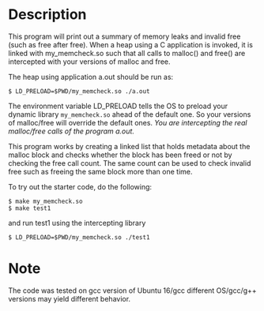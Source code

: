 # Description

This program will print out a summary of memory leaks and invalid free (such as free after free). When a heap using a C application is invoked, it is linked with my_memcheck.so such that all calls to malloc() and free() are intercepted with your versions of malloc and free.

The heap using application a.out should be run as:
```
$ LD_PRELOAD=$PWD/my_memcheck.so ./a.out
```

The environment variable LD_PRELOAD tells the OS to preload your dynamic library ```my_memcheck.so``` ahead of the default one. So your versions of malloc/free will override the default ones. _You are intercepting the real malloc/free calls of the program a.out._

This program works by creating a linked list that holds metadata about the malloc block and checks whether the block has been freed or not by checking the free call count. The same count can be used to check invalid free such as freeing the same block more than one time.

To try out the starter code, do the following:
```
$ make my_memcheck.so
$ make test1
```

and run test1 using the intercepting library
```
$ LD_PRELOAD=$PWD/my_memcheck.so ./test1
```

# Note
The code was tested on gcc version of Ubuntu 16/gcc different OS/gcc/g++ versions may yield different behavior.
